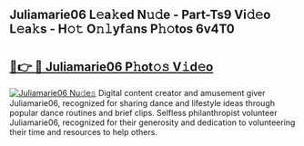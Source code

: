 ## Juliamarie06 L𝚎a𝚔ed N𝚞𝚍e - Part-Ts9 Vi𝚍𝚎o L𝚎a𝚔s - H𝚘𝚝 O𝚗𝚕yf𝚊ns P𝚑𝚘tos 6v4T0

# <h2><a href="http://kfdrflp.oniu.top/?m=Juliamarie06">🔗👉 🔴 Juliamarie06 P𝚑ot𝚘𝚜 V𝚒d𝚎o</a></h2>

[![Juliamarie06 Nu𝚍e𝚜](https://i.imgur.com/0qMVB7G.gif)](http://kfdrflp.oniu.top/?m=Juliamarie06)
Digital content creator and amusement giver Juliamarie06, recognized for sharing dance and lifestyle ideas through popular dance routines and brief clips. Selfless philanthropist volunteer Juliamarie06, recognized for their generosity and dedication to volunteering their time and resources to help others.  
